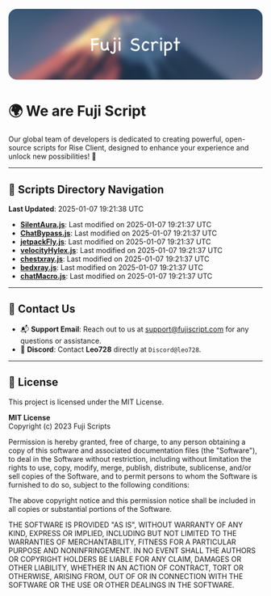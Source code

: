 ![Banner](.github/b.webp)

# 🌍 **We are Fuji Script**

Our global team of developers is dedicated to creating powerful, open-source scripts for Rise Client, designed to enhance your experience and unlock new possibilities! 🌟

---
<!-- SCRIPTS_NAVIGATION_START -->
## 📂 **Scripts Directory Navigation**

**Last Updated**: 2025-01-07 19:21:38 UTC

- **[SilentAura.js](scripts/SilentAura.js)**: Last modified on 2025-01-07 19:21:37 UTC
- **[ChatBypass.js](scripts/ChatBypass.js)**: Last modified on 2025-01-07 19:21:37 UTC
- **[jetpackFly.js](scripts/jetpackFly.js)**: Last modified on 2025-01-07 19:21:37 UTC
- **[velocityHylex.js](scripts/velocityHylex.js)**: Last modified on 2025-01-07 19:21:37 UTC
- **[chestxray.js](scripts/chestxray.js)**: Last modified on 2025-01-07 19:21:37 UTC
- **[bedxray.js](scripts/bedxray.js)**: Last modified on 2025-01-07 19:21:37 UTC
- **[chatMacro.js](scripts/chatMacro.js)**: Last modified on 2025-01-07 19:21:37 UTC

<!-- SCRIPTS_NAVIGATION_END -->

---

## 💬 **Contact Us**  
- 📬 **Support Email**: Reach out to us at [support@fujiscript.com](mailto:support@fujiscript.com) for any questions or assistance.  
- 💬 **Discord**: Contact **Leo728** directly at `Discord@leo728`.

---

## 📜 **License**

This project is licensed under the MIT License.  

**MIT License**  
Copyright (c) 2023 Fuji Scripts  

Permission is hereby granted, free of charge, to any person obtaining a copy of this software and associated documentation files (the "Software"), to deal in the Software without restriction, including without limitation the rights to use, copy, modify, merge, publish, distribute, sublicense, and/or sell copies of the Software, and to permit persons to whom the Software is furnished to do so, subject to the following conditions:  

The above copyright notice and this permission notice shall be included in all copies or substantial portions of the Software.  

THE SOFTWARE IS PROVIDED "AS IS", WITHOUT WARRANTY OF ANY KIND, EXPRESS OR IMPLIED, INCLUDING BUT NOT LIMITED TO THE WARRANTIES OF MERCHANTABILITY, FITNESS FOR A PARTICULAR PURPOSE AND NONINFRINGEMENT. IN NO EVENT SHALL THE AUTHORS OR COPYRIGHT HOLDERS BE LIABLE FOR ANY CLAIM, DAMAGES OR OTHER LIABILITY, WHETHER IN AN ACTION OF CONTRACT, TORT OR OTHERWISE, ARISING FROM, OUT OF OR IN CONNECTION WITH THE SOFTWARE OR THE USE OR OTHER DEALINGS IN THE SOFTWARE.  
